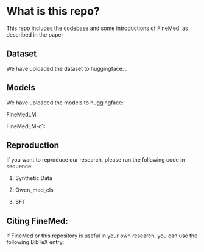 # What is this repo?

This repo includes the codebase and some introductions of FineMed, as described in the paper 

## Dataset

We have uploaded the dataset to huggingface: .

## Models

We have uploaded the models to huggingface:

FineMedLM:

FineMedLM-o1:

## Reproduction

If you want to reproduce our research, please run the following code in sequence:

1. Synthetic Data

2. Qwen_med_cls

3. SFT

## Citing FineMed:

If FineMed or this repository is useful in your own research, you can use the following BibTeX entry:

